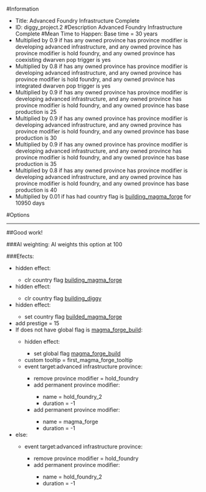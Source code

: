#Information
 - Title: Advanced Foundry Infrastructure Complete
 - ID: diggy_project.2
#Description
Advanced Foundry Infrastructure Complete
#Mean Time to Happen:
Base time = 30 years
 - Multiplied by 0.9 if has any owned province has province modifier is developing advanced infrastructure, and any owned province has province modifier is hold foundry, and any owned province has coexisting dwarven pop trigger is yes
 - Multiplied by 0.8 if has any owned province has province modifier is developing advanced infrastructure, and any owned province has province modifier is hold foundry, and any owned province has integrated dwarven pop trigger is yes
 - Multiplied by 0.9 if has any owned province has province modifier is developing advanced infrastructure, and any owned province has province modifier is hold foundry, and any owned province has base production is 25
 - Multiplied by 0.9 if has any owned province has province modifier is developing advanced infrastructure, and any owned province has province modifier is hold foundry, and any owned province has base production is 30
 - Multiplied by 0.9 if has any owned province has province modifier is developing advanced infrastructure, and any owned province has province modifier is hold foundry, and any owned province has base production is 35
 - Multiplied by 0.8 if has any owned province has province modifier is developing advanced infrastructure, and any owned province has province modifier is hold foundry, and any owned province has base production is 40
 - Multiplied by 0.01 if has had country flag is [building_magma_forge](../flags/building_magma_forge.md) for 10950 days

#Options

___
##Good work!

###AI weighting:
AI weights this option at 100


###Efects:<ul><li>hidden effect:</li><ul><li>clr country flag [building_magma_forge](../flags/building_magma_forge.md)</li></ul><li>hidden effect:</li><ul><li>clr country flag [building_diggy](../flags/building_diggy.md)</li></ul><li>hidden effect:</li><ul><li>set country flag [builded_magma_forge](../flags/builded_magma_forge.md)</li></ul><li>add prestige = 15</li><li>If does not have global flag is [magma_forge_build](../flags/magma_forge_build.md):</li><ul><li>hidden effect:</li><ul><li>set global flag [magma_forge_build](../flags/magma_forge_build.md)</li></ul><li>custom tooltip = first_magma_forge_tooltip</li><li>event target:advanced infrastructure province:</li><ul><li>remove province modifier = hold_foundry</li><li>add permanent province modifier:</li><ul><li>name = hold_foundry_2</li><li>duration = -1</li></ul><li>add permanent province modifier:</li><ul><li>name = magma_forge</li><li>duration = -1</li></ul></ul></ul><li>else:</li><ul><li>event target:advanced infrastructure province:</li><ul><li>remove province modifier = hold_foundry</li><li>add permanent province modifier:</li><ul><li>name = hold_foundry_2</li><li>duration = -1</li></ul></ul></ul></ul>
